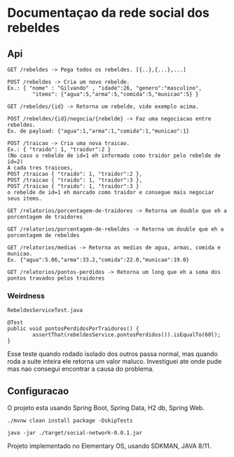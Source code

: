 # Documentaçao da rede social dos rebeldes

## Api
    GET /rebeldes -> Pega todos os rebeldes. [{..},{...},...]

    POST /rebeldes -> Cria um novo rebelde. 
    Ex.: { "nome" : "Gilvando" , "idade":26, "genero":"masculino", 
            "items": {"agua":5,"arma":5,"comida":5,"municao":5} }
    
    GET /rebeldes/{id} -> Retorna um rebelde, vide exemplo acima.

    POST /rebeldes/{id}/negocia/{rebelde} -> Faz uma negociacao entre rebeldes. 
    Ex. de payload: {"agua":1,"arma":1,"comida":1,"municao":1}

    POST /traicao -> Cria uma nova traicao. 
    Ex.: { "traido": 1, "traidor":2 } 
    (No caso o rebelde de id=1 eh informado como traidor pelo rebelde de id=2)
    A cada tres traicoes, 
    POST /traicao { "traido": 1, "traidor":2 }, 
    POST /traicao { "traido": 1, "traidor":3 }, 
    POST /traicao { "traido": 1, "traidor":3 }
    o rebelde de id=1 eh marcado como traidor e consegue mais negociar seus items.
    
    GET /relatorios/porcentagem-de-traidores -> Retorna um double que eh a porcentagem de traidores
    
    GET /relatorios/porcentagem-de-rebeldes -> Retorna um double que eh a porcentagem de rebeldes
    
    GET /relatorios/medias -> Retorna as medias de agua, armas, comida e municao. 
    Ex. {"agua":5.06,"arma":33.2,"comida":22.0,"municao":19.0}
    
    GET /relatorios/pontos-perdidos -> Retorna um long que eh a soma dos pontos travados pelos traidores 
    
### Weirdness
    RebeldesServiceTest.java
    
    @Test
    public void pontosPerdidosPorTraidores() {
            assertThat(rebeldesService.pontosPerdidos()).isEqualTo(60l);
    }
Esse teste quando rodado isolado dos outros passa normal, mas quando roda a suite inteira ele retorna um valor maluco. Investiguei ate onde pude mas nao consegui encontrar a causa do problema.

## Configuracao

O projeto esta usando Spring Boot, Spring Data, H2 db, Spring Web.

    ./mvnw clean install package -DskipTests
    
    java -jar ./target/social-network-0.0.1.jar
    
Projeto implementado no Elementary OS, usando SDKMAN, JAVA 8/11.

